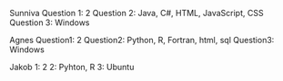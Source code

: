 Sunniva
Question 1: 2
Question 2: Java, C#, HTML, JavaScript, CSS
Question 3: Windows

Agnes
Question1: 2
Question2: Python, R, Fortran, html, sql
Question3: Windows

Jakob
1: 2
2: Pyhton, R
3: Ubuntu


